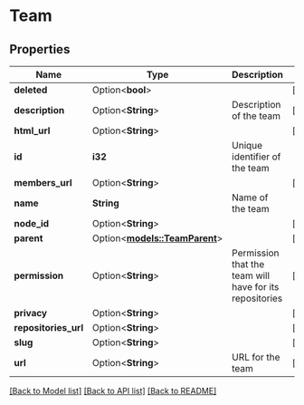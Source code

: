 # Team

## Properties

Name | Type | Description | Notes
------------ | ------------- | ------------- | -------------
**deleted** | Option<**bool**> |  | [optional]
**description** | Option<**String**> | Description of the team | [optional]
**html_url** | Option<**String**> |  | [optional]
**id** | **i32** | Unique identifier of the team | 
**members_url** | Option<**String**> |  | [optional]
**name** | **String** | Name of the team | 
**node_id** | Option<**String**> |  | [optional]
**parent** | Option<[**models::TeamParent**](Team_parent.md)> |  | [optional]
**permission** | Option<**String**> | Permission that the team will have for its repositories | [optional]
**privacy** | Option<**String**> |  | [optional]
**repositories_url** | Option<**String**> |  | [optional]
**slug** | Option<**String**> |  | [optional]
**url** | Option<**String**> | URL for the team | [optional]

[[Back to Model list]](../README.md#documentation-for-models) [[Back to API list]](../README.md#documentation-for-api-endpoints) [[Back to README]](../README.md)


